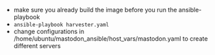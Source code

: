 - make sure you already build the image before you run the ansible-playbook
- `ansible-playbook harvester.yaml`
- change configurations in /home/ubuntu/mastodon_ansible/host_vars/mastodon.yaml to create different servers
